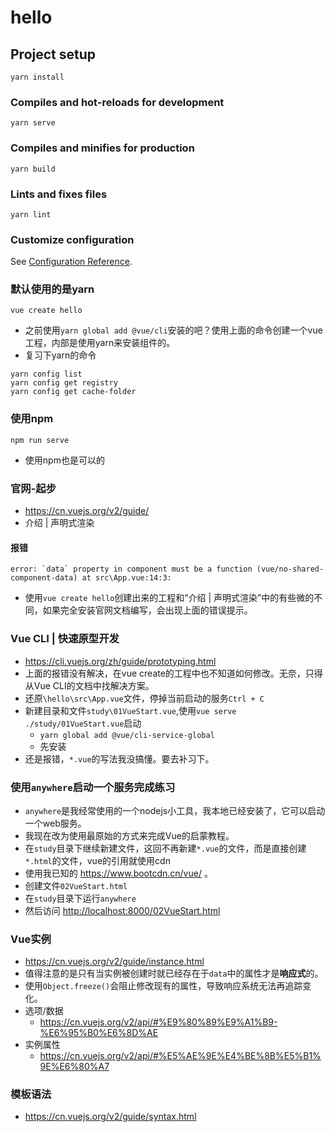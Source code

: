 # hello

## Project setup
```
yarn install
```

### Compiles and hot-reloads for development
```
yarn serve
```

### Compiles and minifies for production
```
yarn build
```

### Lints and fixes files
```
yarn lint
```

### Customize configuration
See [Configuration Reference](https://cli.vuejs.org/config/).

### 默认使用的是yarn

```
vue create hello
```

- 之前使用`yarn global add @vue/cli`安装的吧？使用上面的命令创建一个vue工程，内部是使用yarn来安装组件的。
- 复习下yarn的命令

```
yarn config list
yarn config get registry
yarn config get cache-folder
```

### 使用npm

```
npm run serve
```

- 使用npm也是可以的

### 官网-起步

- <https://cn.vuejs.org/v2/guide/>
- 介绍 | 声明式渲染

#### 报错

```
error: `data` property in component must be a function (vue/no-shared-component-data) at src\App.vue:14:3:
```

- 使用`vue create hello`创建出来的工程和“介绍 | 声明式渲染”中的有些微的不同，如果完全安装官网文档编写，会出现上面的错误提示。

### Vue CLI | 快速原型开发

- <https://cli.vuejs.org/zh/guide/prototyping.html>
- 上面的报错没有解决，在vue create的工程中也不知道如何修改。无奈，只得从Vue CLI的文档中找解决方案。
- 还原`\hello\src\App.vue`文件，停掉当前启动的服务`Ctrl + C`
- 新建目录和文件`study\01VueStart.vue`,使用`vue serve ./study/01VueStart.vue`启动
    - `yarn global add @vue/cli-service-global`
    - 先安装
- 还是报错，`*.vue`的写法我没搞懂。要去补习下。

### 使用`anywhere`启动一个服务完成练习

- `anywhere`是我经常使用的一个nodejs小工具，我本地已经安装了，它可以启动一个web服务。
- 我现在改为使用最原始的方式来完成Vue的启蒙教程。
- 在`study`目录下继续新建文件，这回不再新建`*.vue`的文件，而是直接创建`*.html`的文件，vue的引用就使用cdn
- 使用我已知的 <https://www.bootcdn.cn/vue/> 。
- 创建文件`02VueStart.html`
- 在`study`目录下运行`anywhere`
- 然后访问 <http://localhost:8000/02VueStart.html>

### Vue实例

- <https://cn.vuejs.org/v2/guide/instance.html>
- 值得注意的是只有当实例被创建时就已经存在于`data`中的属性才是**响应式**的。
- 使用`Object.freeze()`会阻止修改现有的属性，导致响应系统无法再追踪变化。
- 选项/数据
    - <https://cn.vuejs.org/v2/api/#%E9%80%89%E9%A1%B9-%E6%95%B0%E6%8D%AE>
- 实例属性
    - <https://cn.vuejs.org/v2/api/#%E5%AE%9E%E4%BE%8B%E5%B1%9E%E6%80%A7>

### 模板语法

- <https://cn.vuejs.org/v2/guide/syntax.html>


























